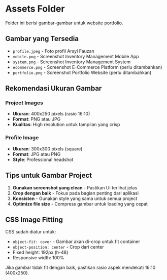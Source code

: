 # Assets Folder

Folder ini berisi gambar-gambar untuk website portfolio.

## Gambar yang Tersedia

- `profile.jpeg` - Foto profil Arsyl Fauzan
- `mobile.png` - Screenshot Inventory Management Mobile App
- `system.png` - Screenshot Inventory Management System
- `ecommerce.png` - Screenshot E-Commerce Platform (perlu ditambahkan)
- `portfolio.png` - Screenshot Portfolio Website (perlu ditambahkan)

## Rekomendasi Ukuran Gambar

### Project Images
- **Ukuran**: 400x250 pixels (rasio 16:10)
- **Format**: PNG atau JPG
- **Kualitas**: High resolution untuk tampilan yang crisp

### Profile Image
- **Ukuran**: 300x300 pixels (square)
- **Format**: JPG atau PNG
- **Style**: Professional headshot

## Tips untuk Gambar Project

1. **Gunakan screenshot yang clean** - Pastikan UI terlihat jelas
2. **Crop dengan baik** - Fokus pada bagian penting dari aplikasi
3. **Konsisten** - Gunakan style yang sama untuk semua project
4. **Optimize file size** - Compress gambar untuk loading yang cepat

## CSS Image Fitting

CSS sudah diatur untuk:
- `object-fit: cover` - Gambar akan di-crop untuk fit container
- `object-position: center` - Crop dari center
- Fixed height: 192px (h-48)
- Responsive width: 100%

Jika gambar tidak fit dengan baik, pastikan rasio aspek mendekati 16:10 (400x250).
